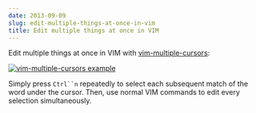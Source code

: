 ```yaml
---
date: 2013-09-09
slug: edit-multiple-things-at-once-in-vim
title: Edit multiple things at once in VIM
---
```


Edit multiple things at once in VIM with [vim-multiple-cursors](https://github.com/terryma/vim-multiple-cursors):

[![vim-multiple-cursors example](https://raw.github.com/terryma/vim-multiple-cursors/master/assets/example1.gif)](https://github.com/terryma/vim-multiple-cursors)

Simply press `Ctrl``n` repeatedly to select each subsequent match of the word under the cursor. Then, use normal VIM commands to edit every selection simultaneously.
